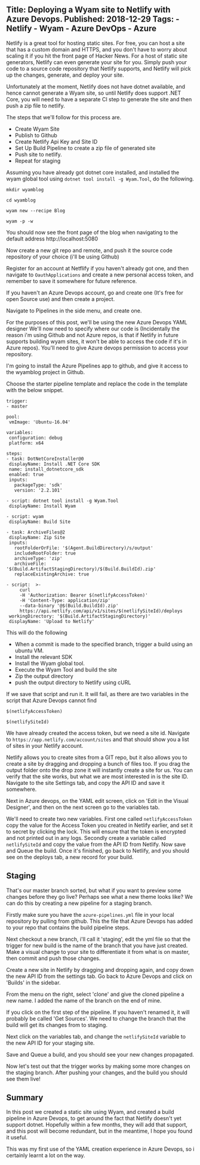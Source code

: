 Title: Deploying a Wyam site to Netlify with Azure Devops.
Published: 2018-12-29
Tags: 
    - Netlify
    - Wyam
    - Azure DevOps
    - Azure 
---

Netlify is a great tool for hosting static sites. For free, you can host a site that has a custom domain and HTTPS, and you don't have to worry about scaling it if you hit the front page of Hacker News. For a host of static site generators, Netlify can even generate your site for you. Simply push your code to a source code repository that Netlify supports, and Netlify will pick up the changes, generate, and deploy your site.

Unfortunately at the moment, Netlify does not have dotnet available, and hence cannot generate a Wyam site, so until Netlify does support .NET Core, you will need to have a separate CI step to generate the site and then push a zip file to netlify.

The steps that we'll follow for this process are.

* Create Wyam Site
* Publish to Github
* Create Netlify Api Key and Site ID
* Set Up Build Pipeline to create a zip file of generated site
* Push site to netlify.
* Repeat for staging

Assuming you have already got dotnet core installed, and installed the wyam global tool using `dotnet tool install -g Wyam.Tool`, do the following.

`mkdir wyamblog`

`cd wyamblog`

`wyam new --recipe Blog`

`wyam -p -w`

You should now see the front page of the blog when navigating to the default address http://localhost:5080

Now create a new git repo and remote, and push it the source code repository of your choice (i'll be using Github)

Register for an account at Netflify if you haven't already got one, and then navigate to `OauthApplications` and create a new personal access token, and remember to save it somewhere for future reference.

If you haven't an Azure Devops account, go and create one (It's free for open Source use) and then create a project.

Navigate to Pipelines in the side menu, and create one. 

For the purposes of this post, we'll be using the new Azure Devops YAML designer 
We'll now need to specify where our code is (Incidentally the reason i'm using Github and not Azure repos, is that if Netlify in future supports building wyam sites, it won't be able to access the code if it's in Azure repos). You'll need to give Azure devops permission to access your repository.

I'm going to install the Azure Pipelines app to github, and give it access to the wyamblog project in Github.

Choose the starter pipeline template and replace the code in the template with the below snippet.

 ```
trigger:
- master

pool:
  vmImage: 'Ubuntu-16.04'

variables:
  configuration: debug
  platform: x64

steps:
- task: DotNetCoreInstaller@0
  displayName: Install .NET Core SDK
  name: install_dotnetcore_sdk
  enabled: true
  inputs:
    packageType: 'sdk'
    version: '2.2.101'

- script: dotnet tool install -g Wyam.Tool
  displayName: Install Wyam

- script: wyam
  displayName: Build Site 

- task: ArchiveFiles@2
  displayName: Zip Site
  inputs:
    rootFolderOrFile: '$(Agent.BuildDirectory)/s/output' 
    includeRootFolder: true
    archiveType: 'zip'
    archiveFile: '$(Build.ArtifactStagingDirectory)/$(Build.BuildId).zip' 
    replaceExistingArchive: true

- script:  >-
      curl
      -H 'Authorization: Bearer $(netlifyAccessToken)' 
      -H 'Content-Type: application/zip'
      --data-binary '@$(Build.BuildId).zip'
      https://api.netlify.com/api/v1/sites/$(netlifySiteId)/deploys
  workingDirectory: '$(Build.ArtifactStagingDirectory)'
  displayName: 'Upload to Netlify'
```


This will do the following

* When a commit is made to the specified branch, trigger a build using an ubuntu VM.
* Install the relevant SDK
* Install the Wyam global tool.
* Execute the Wyam Tool and build the site
* Zip the output directory
* push the output directory to Netlify using cURL

If we save that script and run it. It will fail, as there are two variables in the script that Azure Devops cannot find

`$(netlifyAccessToken)`

`$(netlifySiteId)`

We have already created the access token, but we need a site id. Navigate to `https://app.netlify.com/account/sites` and that should show you a list of sites in your Netlify account.

Netlify allows you to create sites from a GIT repo, but it also allows you to create a site by dragging and dropping a bunch of files too. If you drag the output folder onto the drop zone it will instantly create a site for us. You can verify that the site works, but what we are most interested in is the site ID. Navigate to the site Settings tab, and copy the API ID and save it somewhere.

Next in Azure devops, on the YAML edit screen, click on 'Edit in the Visual Designer', and then on the next screen go to the variables tab.

We'll need to create two new variables. First one called `netlifyAccessToken` copy the value for the Access Token you created in Netlify earlier, and set it to secret by clicking the lock. This will ensure that the token is encrypted and not printed out in any logs. Secondly create a variable called `netlifySiteId` and copy the value from the API ID from Netlify. Now save and Queue the build. Once it's finished, go back to Netlify, and you should see on the deploys tab, a new record for your build. 

## Staging

That's our master branch sorted, but what if you want to preview some changes before they go live? Perhaps see what a new theme looks like? We can do this by creating a new pipeline for a staging branch.

Firstly make sure you have the `azure-pipelines.yml` file in your local repository by pulling from github. This the file that Azure Devops has added to your repo that contains the build pipeline steps.

Next checkout a new branch, i'll call it 'staging', edit the yml file so that the trigger for new build is the name of the branch that you have just created. Make a visual change to your site to differentiate it from what is on master, then commit and push those changes.

Create a new site in Netlify by dragging and dropping again, and copy down the new API ID from the settings tab. Go back to Azure Devops and click on 'Builds' in the sidebar. 

From the menu on the right, select 'clone' and give the cloned pipeline a new name. I added the name of the branch on the end of mine.

If you click on the first step of the pipeline. If you haven't renamed it, it will probably be called 'Get Sources'. We need to change the branch that the build will get its changes from to staging.

Next click on the variables tab, and change the `netlifySiteId` variable to the new API ID for your staging site. 

Save and Queue a build, and you should see your new changes propagated. 

Now let's test out that the trigger works by making some more changes on the staging branch. After pushing your changes, and the build you should see them live!


## Summary
 In this post we created a static site using Wyam, and created a build pipeline in Azure Devops, to get around the fact that Netlify doesn't yet support dotnet. Hopefully within a few months, they will add that support, and this post will become redundant, but in the meantime, I hope you found it useful.

 This was my first use of the YAML creation experience in Azure Devops, so i certainly learnt a lot on the way.













